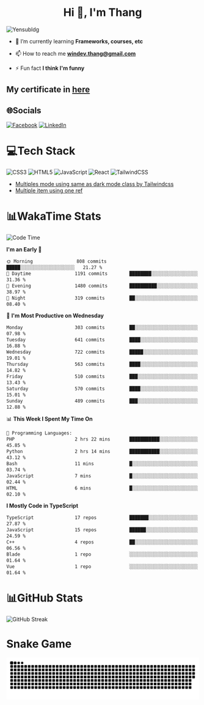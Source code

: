 <h1 align="center">Hi 👋, I'm Thang</h1>

![Yensubldg](https://readme-typing-svg.demolab.com?font=Fira+Code&weight=600&pause=1000&color=F5F5F2&center=true&vCenter=true&width=435&lines=Trying+to+be+a+Software+Engineering)

<!--
![](https://komarev.com/ghpvc/?username=yensubldg&label=Visitors+Count&color=brightgreen) -->

- 🌱 I’m currently learning **Frameworks, courses, etc**

- 📫 How to reach me **<windev.thang@gmail.com>**

- ⚡ Fun fact **I think I'm funny**

## My certificate in [here](./MY_CERTIFICATE.md)

## 🌐Socials

[![Facebook](https://img.shields.io/badge/Facebook-%231877F2.svg?logo=Facebook&logoColor=white)](https://facebook.com/yensubldg) [![LinkedIn](https://img.shields.io/badge/LinkedIn-%230077B5.svg?logo=linkedin&logoColor=white)](https://linkedin.com/in/yensubldg)

# 💻Tech Stack

![CSS3](https://img.shields.io/badge/css3-%231572B6.svg?style=for-the-badge&logo=css3&logoColor=white) ![HTML5](https://img.shields.io/badge/html5-%23E34F26.svg?style=for-the-badge&logo=html5&logoColor=white) ![JavaScript](https://img.shields.io/badge/javascript-%23323330.svg?style=for-the-badge&logo=javascript&logoColor=%23F7DF1E) ![React](https://img.shields.io/badge/react-%2320232a.svg?style=for-the-badge&logo=react&logoColor=%2361DAFB) ![TailwindCSS](https://img.shields.io/badge/tailwindcss-%2338B2AC.svg?style=for-the-badge&logo=tailwind-css&logoColor=white)

<!-- BLOG-POST-LIST:START -->
- [Multiples mode using same as dark mode class by Tailwindcss](https://dev.to/yensubldg/multiples-mode-using-same-as-dark-mode-class-by-tailwindcss-56p4)
- [Multiple item using one ref](https://dev.to/yensubldg/multiple-item-using-one-ref-1288)
<!-- BLOG-POST-LIST:END -->

# 📊WakaTime Stats

<!--START_SECTION:waka-->
![Code Time](http://img.shields.io/badge/Code%20Time-3%2C057%20hrs%2033%20mins-blue)

**I'm an Early 🐤** 

```text
🌞 Morning                808 commits         █████░░░░░░░░░░░░░░░░░░░░   21.27 % 
🌆 Daytime                1191 commits        ████████░░░░░░░░░░░░░░░░░   31.36 % 
🌃 Evening                1480 commits        ██████████░░░░░░░░░░░░░░░   38.97 % 
🌙 Night                  319 commits         ██░░░░░░░░░░░░░░░░░░░░░░░   08.40 % 
```
📅 **I'm Most Productive on Wednesday** 

```text
Monday                   303 commits         ██░░░░░░░░░░░░░░░░░░░░░░░   07.98 % 
Tuesday                  641 commits         ████░░░░░░░░░░░░░░░░░░░░░   16.88 % 
Wednesday                722 commits         █████░░░░░░░░░░░░░░░░░░░░   19.01 % 
Thursday                 563 commits         ████░░░░░░░░░░░░░░░░░░░░░   14.82 % 
Friday                   510 commits         ███░░░░░░░░░░░░░░░░░░░░░░   13.43 % 
Saturday                 570 commits         ████░░░░░░░░░░░░░░░░░░░░░   15.01 % 
Sunday                   489 commits         ███░░░░░░░░░░░░░░░░░░░░░░   12.88 % 
```


📊 **This Week I Spent My Time On** 

```text
💬 Programming Languages: 
PHP                      2 hrs 22 mins       ███████████░░░░░░░░░░░░░░   45.85 % 
Python                   2 hrs 14 mins       ███████████░░░░░░░░░░░░░░   43.12 % 
Bash                     11 mins             █░░░░░░░░░░░░░░░░░░░░░░░░   03.74 % 
JavaScript               7 mins              █░░░░░░░░░░░░░░░░░░░░░░░░   02.44 % 
HTML                     6 mins              █░░░░░░░░░░░░░░░░░░░░░░░░   02.10 % 
```

**I Mostly Code in TypeScript** 

```text
TypeScript               17 repos            ███████░░░░░░░░░░░░░░░░░░   27.87 % 
JavaScript               15 repos            ██████░░░░░░░░░░░░░░░░░░░   24.59 % 
C++                      4 repos             ██░░░░░░░░░░░░░░░░░░░░░░░   06.56 % 
Blade                    1 repo              ░░░░░░░░░░░░░░░░░░░░░░░░░   01.64 % 
Vue                      1 repo              ░░░░░░░░░░░░░░░░░░░░░░░░░   01.64 % 
```




<!--END_SECTION:waka-->

# 📊GitHub Stats

![GitHub Streak](https://streak-stats.demolab.com?user=yensubldg&theme=tokyonight&border_radius=8)

# Snake Game

![Snake eating my contribution graph](./github-contribution-grid-snake.svg)
